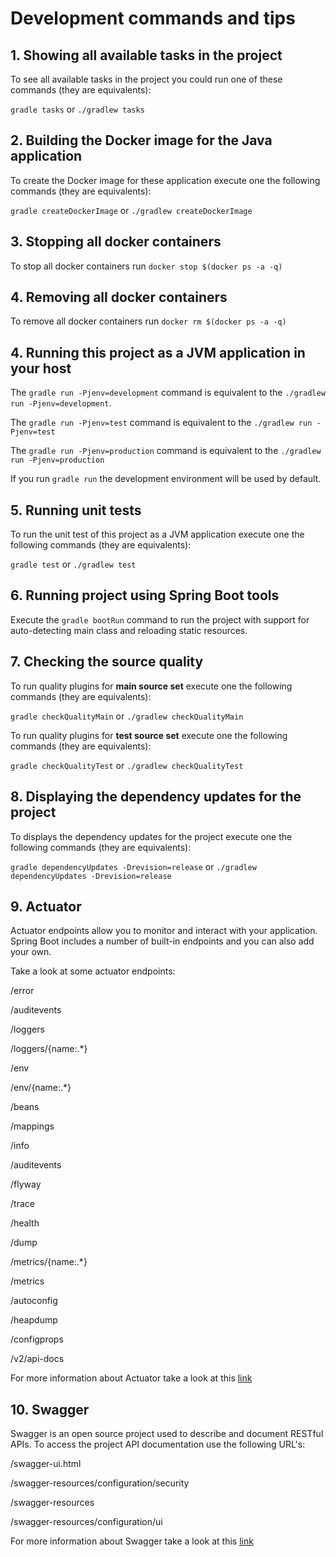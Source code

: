 # Development commands and tips

## 1. Showing all available tasks in the project

To see all available tasks in the project you could run one of these commands (they are equivalents):

`gradle tasks` or `./gradlew tasks`

## 2. Building the Docker image for the Java application

To create the Docker image for these application execute one the following commands (they are equivalents):

`gradle createDockerImage` or `./gradlew createDockerImage`

## 3. Stopping all docker containers

To stop all docker containers run `docker stop $(docker ps -a -q)`

## 4. Removing all docker containers

To remove all docker containers run `docker rm $(docker ps -a -q)`

## 4. Running this project as a JVM application in your host

The `gradle run -Pjenv=development` command is equivalent to the `./gradlew run -Pjenv=development`.

The `gradle run -Pjenv=test` command is equivalent to the `./gradlew run -Pjenv=test`

The `gradle run -Pjenv=production` command is equivalent to the `./gradlew run -Pjenv=production`

If you run `gradle run` the development environment will be used by default.

## 5. Running unit tests

To run the unit test of this project as a JVM application execute one the following commands (they are equivalents):

`gradle test` or `./gradlew test`

## 6. Running project using Spring Boot tools

Execute the `gradle bootRun` command to run the project with support for auto-detecting main class and reloading static resources.

## 7. Checking the source quality

To run quality plugins for **main source set** execute one the following commands (they are equivalents):

`gradle checkQualityMain` or `./gradlew checkQualityMain`

To run quality plugins for **test source set** execute one the following commands (they are equivalents):

`gradle checkQualityTest` or `./gradlew checkQualityTest`

## 8. Displaying the dependency updates for the project

To displays the dependency updates for the project execute one the following commands (they are equivalents):

`gradle dependencyUpdates -Drevision=release` or `./gradlew dependencyUpdates -Drevision=release`

## 9. Actuator

Actuator endpoints allow you to monitor and interact with your application. Spring Boot includes a number of built-in endpoints and you can also add your own.

Take a look at some actuator endpoints:

/error

/auditevents

/loggers

/loggers/{name:.*}

/env

/env/{name:.*}

/beans

/mappings

/info

/auditevents

/flyway

/trace

/health

/dump

/metrics/{name:.*}

/metrics

/autoconfig

/heapdump

/configprops

/v2/api-docs

For more information about Actuator take a look at this [link](https://docs.spring.io/spring-boot/docs/current/reference/html/production-ready-endpoints.html)

## 10. Swagger

Swagger is an open source project used to describe and document RESTful APIs. To access the project API documentation use the following URL's:

/swagger-ui.html

/swagger-resources/configuration/security

/swagger-resources

/swagger-resources/configuration/ui

For more information about Swagger take a look at this [link](https://springframework.guru/spring-boot-restful-api-documentation-with-swagger-2/)